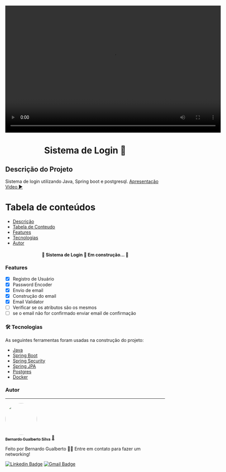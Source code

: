 <p align="center">
  <a href="#">
    <video src="https://i.imgur.com/Tv0PWuD.mp4" height="400" width="680" alt="Unform" autoplay loop />
  </a>
</p>

<h1 align="center">Sistema de Login 🧩</h1>

## Descrição do Projeto

<p id="Descricao">Sistema de login utilizando Java, Spring boot e postgresql. <a href="https://i.imgur.com/Tv0PWuD.mp4" target="_blank">Apresentação Video ▶️</a></p>

# Tabela de conteúdos

<!--ts-->

- [Descrição](#Descricao)
- [Tabela de Conteudo](#tabela-de-conteudo)
- [Features](#Features)
- [Tecnologias](#tecnologias)
- [Autor](#autor)
<!--te-->

<h4 align="center">
	🚧  Sistema de Login 🚀 Em construção...  🚧
</h4>

### Features

- [x] Registro de Usuário
- [x] Password Encoder
- [x] Envio de email
- [x] Construção do email
- [x] Email Validator
- [ ] Verificar se os atributos são os mesmos
- [ ] se o email não for confirmado enviar email de confirmação

### 🛠 Tecnologias

As seguintes ferramentas foram usadas na construção do projeto:

- [Java](https://docs.oracle.com/en/java/)
- [Spring Boot](https://spring.io/projects/spring-boot)
- [Spring Security](https://spring.io/projects/spring-security)
- [Spring JPA](https://spring.io/projects/spring-data-jpa)
- [Postgres](https://www.postgresql.org/)
- [Docker](https://www.docker.com/)

### Autor

---

<a href="https://github.com/BernardoDeveloper">
  <img style="border-radius: 50%;" src="https://avatars.githubusercontent.com/u/57423766?v=4" width="100px;" alt=""/>
<br />
<sub><b>Bernardo Gualberto Silva</b></sub></a> <a href="https://github.com/BernardoDeveloper" title="Bernardo">🚀</a>

Feito por Bernardo Gualberto 👋🏽 Entre em contato para fazer um networking!

[![Linkedin Badge](https://img.shields.io/badge/-Bernardo-blue?style=flat-square&logo=Linkedin&logoColor=white&https://www.linkedin.com/in/bernardo-gualberto-3129aa203/)](https://www.linkedin.com/in/bernardo-gualberto-3129aa203/)
[![Gmail Badge](https://img.shields.io/badge/-bernardogualberto8@gmail.com-c14438?style=flat-square&logo=Gmail&logoColor=white&link=mailto:bernardogualberto8@gmail.com)](mailto:bernardogualberto8@gmail.com)
